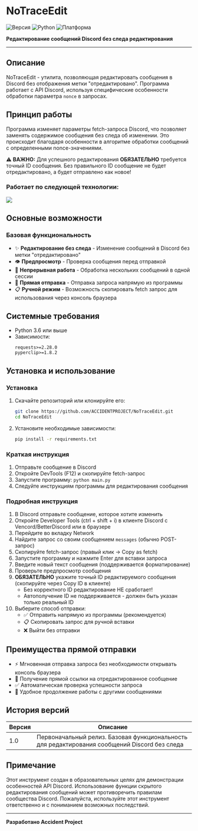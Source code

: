 # NoTraceEdit

![Версия](https://img.shields.io/badge/версия-1.0.0-blue)
![Python](https://img.shields.io/badge/Python-3.6+-yellow)
![Платформа](https://img.shields.io/badge/платформа-Windows%20%7C%20Linux%20%7C%20macOS-lightgrey)

**Редактирование сообщений Discord без следа редактирования**

---

## Описание

NoTraceEdit - утилита, позволяющая редактировать сообщения в Discord без отображения метки "отредактировано". Программа работает с API Discord, используя специфические особенности обработки параметра `nonce` в запросах.

## Принцип работы

Программа изменяет параметры fetch-запроса Discord, что позволяет заменять содержимое сообщения без следа об изменении. Это происходит благодаря особенности в алгоритме обработки сообщений с определенными nonce-значениями.

⚠️ **ВАЖНО:** Для успешного редактирования **ОБЯЗАТЕЛЬНО** требуется точный ID сообщения. Без правильного ID сообщение не будет отредактировано, а будет отправлено как новое!

### Работает по следующей технологии:

[![](https://markdown-videos-api.jorgenkh.no/url?url=https%3A%2F%2Fwww.youtube.com%2Fwatch%3Fv%3DykEcPWqsMBk&width=320&height=180&filetype=png)](https://www.youtube.com/watch?v=ykEcPWqsMBk)

## Основные возможности

### Базовая функциональность
- ✨ **Редактирование без следа** - Изменение сообщений в Discord без метки "отредактировано"
- 👁️ **Предпросмотр** - Проверка сообщения перед отправкой
- 🔄 **Непрерывная работа** - Обработка нескольких сообщений в одной сессии
- 🚀 **Прямая отправка** - Отправка запроса напрямую из программы
- 📋 **Ручной режим** - Возможность скопировать fetch запрос для использования через консоль браузера

## Системные требования

- Python 3.6 или выше
- Зависимости:
  ```
  requests>=2.28.0
  pyperclip>=1.8.2
  ```

## Установка и использование

### Установка

1. Скачайте репозиторий или клонируйте его:
   ```bash
   git clone https://github.com/ACCIDENTPROJECT/NoTraceEdit.git
   cd NoTraceEdit
   ```

2. Установите необходимые зависимости:
   ```bash
   pip install -r requirements.txt
   ```

### Краткая инструкция

1. Отправьте сообщение в Discord
2. Откройте DevTools (F12) и скопируйте fetch-запрос
3. Запустите программу: `python main.py`
4. Следуйте инструкциям программы для редактирования сообщения

### Подробная инструкция

1. В Discord отправьте сообщение, которое хотите изменить
2. Откройте Developer Tools (ctrl + shift + i) в клиенте Discord с Vencord/BetterDiscord или в браузере
3. Перейдите во вкладку Network
4. Найдите запрос со своим сообщением `messages` (обычно POST-запрос)
5. Скопируйте fetch-запрос (правый клик → Copy as fetch)
6. Запустите программу и нажмите Enter для вставки запроса
7. Введите новый текст сообщения (поддерживается форматирование)
8. Проверьте предпросмотр сообщения
9. **ОБЯЗАТЕЛЬНО** укажите точный ID редактируемого сообщения (скопируйте через Copy ID в клиенте)
   - Без корректного ID редактирование НЕ сработает!
   - Автополучение ID не поддерживается - должен быть указан только реальный ID
10. Выберите способ отправки:
    - ✅ Отправить напрямую из программы (рекомендуется)
    - 📋 Скопировать запрос для ручной вставки
    - ❌ Выйти без отправки

## Преимущества прямой отправки

- ⚡ Мгновенная отправка запроса без необходимости открывать консоль браузера
- 🔗 Получение прямой ссылки на отредактированное сообщение
- ✅ Автоматическая проверка успешности запроса
- 🔄 Удобное продолжение работы с другими сообщениями

## История версий

| Версия | Описание |
|--------|----------|
| 1.0    | Первоначальный релиз. Базовая функциональность для редактирования сообщений Discord без следа |

## Примечание

Этот инструмент создан в образовательных целях для демонстрации особенностей API Discord. Использование функции скрытого редактирования сообщений может противоречить правилам сообщества Discord. Пожалуйста, используйте этот инструмент ответственно и с пониманием возможных последствий.

---

**Разработано Accident Project** 

